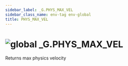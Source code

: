 ```yaml
---
sidebar_label: _G.PHYS_MAX_VEL
sidebar_class_name: env-tag env-global
title: PHYS_MAX_VEL
---
```


# <img src='/img/wiki/global.png' alt='global' classname='env-tag' /> **_G**.PHYS_MAX_VEL
Returns max physics velocity<br/>
